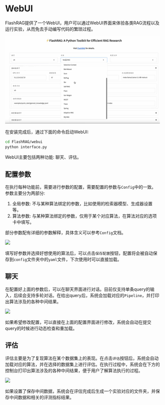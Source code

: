 # WebUI

FlashRAG提供了一个WebUI，用户可以通过WebUI界面来体验各类RAG流程以及运行实验，从而免去手动编写代码的繁琐过程。

![](../asset/demo_base.jpg)

在安装完成后，通过下面的命令启动WebUI:

```bash
cd FlashRAG/webui
python interface.py
```

WebUI主要包括两种功能: 聊天、评估。

## 配置参数

在执行每种功能前，需要进行参数的配置，需要配置的参数与`Config`中的一致。参数主要分为两部分:

1. 全局参数: 不与某种算法绑定的参数，比如使用的检索器模型、生成器设置等。
2. 算法参数: 与某种算法绑定的参数，仅用于某个对应算法，在算法对应的选项卡中填写。

部分参数配有详细的参数解释，具体含义可以参考`Config`文档。

![](./assets/demo_config.jpg)

填写好参数并选择好想使用的算法后，可以点击`保存配置`按钮，配置将会被自动保存到`config`文件夹中的`yaml`文件，下次使用时可以直接加载。

## 聊天

在配置好上面的参数后，可以在聊天界面进行对话。目前仅支持单条query的输入，后续会支持多轮对话。在给出query后，系统会加载对应的`Pipeline`，并打印出算法涉及的各种中间结果。

![](./assets/demo_chat.jpg)

如果希望修改配置，可以直接在上面的配置界面进行修改，系统会自动在提交query的时候进行动态检查和重加载。


## 评估

评估主要是为了复现算法在某个数据集上的表现。在点击`评估`按钮后，系统会自动加载对应的算法，并在选择的数据集上进行评估。在执行过程中，系统会在下方的控制台打印出算法涉及的各种中间结果，便于用户了解算法执行的过程。


![](./assets/demo_evaluate.jpg)

如果设置了保存中间数据，系统会在评估完成后生成一个实验对应的文件夹，并保存中间数据和相关的评测指标结果。
